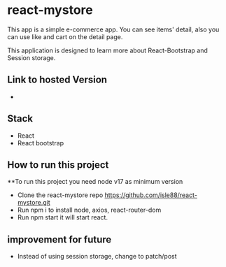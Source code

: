 # react-mystore

This app is a simple e-commerce app. 
You can see items' detail, also you can use like and cart on the detail page.

This application is designed to learn more about React-Bootstrap and Session storage.

## Link to hosted Version
 - 
## Stack
 - React
 - React bootstrap

## How to run this project
**To run this project you need node v17 as minimum version

 - Clone the react-mystore repo https://github.com/isle88/react-mystore.git
 - Run npm i to install node, axios, react-router-dom
 - Run npm start it will start react.

## improvement for future
 - Instead of using session storage, change to patch/post


